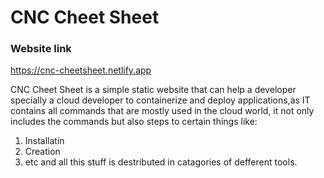 # CNC Cheet Sheet
### Website link
https://cnc-cheetsheet.netlify.app


CNC Cheet Sheet is a simple static website that can help a developer specially a cloud developer to containerize and deploy applications,as IT contains all commands that are mostly used in the cloud world, it not only includes the commands but also steps to certain things like:
1. Installatin
2. Creation
3. etc
and all this stuff is destributed in catagories of defferent tools.